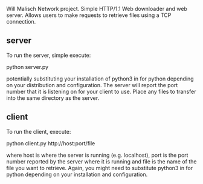 Will Malisch
Network project. Simple HTTP/1.1 Web downloader and web server. Allows users to make requests to retrieve files using a TCP connection.

server
------

To run the server, simple execute:

  python server.py

potentially substituting your installation of python3 in for python depending
on your distribution and configuration.  The server will report the port 
number that it is listening on for your client to use.  Place any files to 
transfer into the same directory as the server.

client
------

To run the client, execute:

  python client.py http://host:port/file

where host is where the server is running (e.g. localhost), port is the port 
number reported by the server where it is running and file is the name of the 
file you want to retrieve.  Again, you might need to substitute python3 in for
python depending on your installation and configuration.
